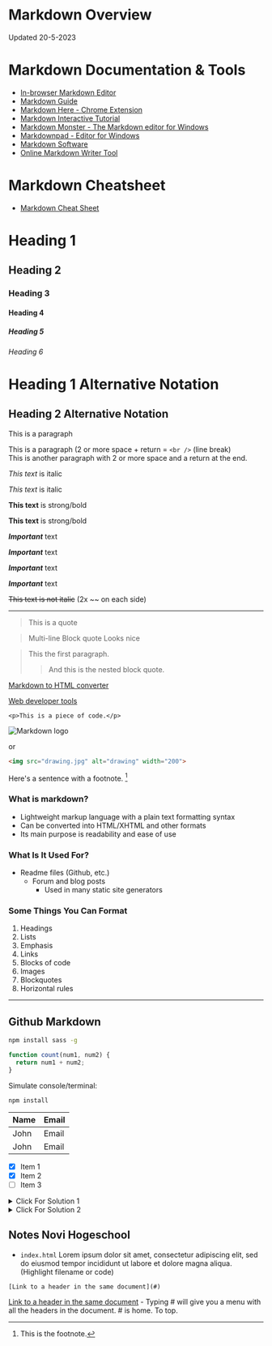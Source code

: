# Markdown Overview
Updated 20-5-2023

# Markdown Documentation & Tools
* [In-browser Markdown Editor](https://stackedit.io)
* [Markdown Guide](https://www.markdownguide.org)
* [Markdown Here - Chrome Extension](https://markdown-here.com/index.html)
* [Markdown Interactive Tutorial](https://www.markdowntutorial.com)
* [Markdown Monster - The Markdown editor for Windows](https://markdownmonster.west-wind.com)
* [Markdownpad - Editor for Windows](https://markdownpad.com)
* [Markdown Software](https://kde.github.io/ghostwriter/)
* [Online Markdown Writer Tool](https://dillinger.io)

# Markdown Cheatsheet
* [Markdown Cheat Sheet](https://www.markdownguide.org/cheat-sheet/)

<!-- Headings -->
# Heading 1
## Heading 2
### Heading 3
#### Heading 4
##### Heading 5
###### Heading 6

<!-- Alternate headings notation -->
Heading 1 Alternative Notation
===

Heading 2 Alternative Notation
---

<!-- Paragraphs -->
This is a paragraph

This is a paragraph (2 or more space + return = `<br />` (line break)   
This is another paragraph with 2 or more space and a return at the end.


<!-- Italics & Escape-->
*This text* is italic

_This text_ is italic

<!-- Strong -->
**This text** is strong/bold

__This text__ is strong/bold

<!-- Bold and Italic Variants -->

***Important*** text

___Important___ text

__*Important*__ text

**_Important_** text

<!-- Strikethrough -->
~~This text is not italic~~ (2x ~~ on each side)

<!-- Horizontal rule -->
___

<!-- Block quotes --> 
> This is a quote

> Multi-line
> Block quote
> Looks nice


> This the first paragraph.
>
>> And this is the nested block quote.

<!-- Hyperlinks -->
[Markdown to HTML converter](https://www.browserling.com/tools/markdown-to-html)

[Web developer tools](https://www.browserling.com/tools/ "Web developer tools")

<!-- Inline code block -->
`<p>This is a piece of code.</p>`

<!-- Images -->
![Markdown logo](https://markdown-here.com/img/icon128.png)

or

```html
<img src="drawing.jpg" alt="drawing" width="200">
```

<!-- Footnote-->
Here's a sentence with a footnote. [^1]

[^1]: This is the footnote.

### What is markdown?
<!-- Unordered list -->
* Lightweight markup language with a plain text formatting syntax
* Can be converted into HTML/XHTML and other formats
* Its main purpose is readability and ease of use

### What Is It Used For?
* Readme files (Github, etc.)
  * Forum and blog posts
    * Used in many static site generators

### Some Things You Can Format
<!-- Ordered list -->
1. Headings
1. Lists
1. Emphasis
1. Links
1. Blocks of code
1. Images
1. Blockquotes
1. Horizontal rules

___
## Github Markdown

<!-- Code block  -->
```bash
npm install sass -g
```

```javascript
function count(num1, num2) {
  return num1 + num2;
}
```

Simulate console/terminal:
```console
npm install
``` 

<!-- Tables -->
| Name  | Email
|-------|---------|
| John  | Email   |
| John  | Email   |

<!-- Task lists -->
* [x] Item 1
* [x] Item 2
* [ ] Item 3

<details>
<summary>Click For Solution 1</summary>

```php
function calculateAverageSalary($jobListings) {
  $totalSalary = 0;
  $count = count($jobListings);

  // Calculate the total salary
  foreach ($jobListings as $job) {
      $totalSalary += $job['salary'];
  }

  // Calculate the average salary
  $averageSalary = ($count > 0) ? $totalSalary / $count : 0;

  return formatSalary($averageSalary);
}
```

#### Explanation

- We initialize a `$totalSalary` variable to 0.
- We get the number of items in the `$jobListings` array using the `count` function and store it in a `$count` variable.
- We loop over the `$jobListings` array using a `foreach` loop.
- We add the salary of each job to the `$totalSalary` variable using the `+=` operator.
- We calculate the average salary by dividing the `$totalSalary` by the `$count` variable.
- We return the average salary using the `formatSalary` function.

</details>

<details>
<summary>Click For Solution 2</summary>

```php
function calculateAverageSalary($jobListings) {
  $salaries = array_column($jobListings, 'salary');
  $totalSalary = array_sum($salaries);
  $count = count($jobListings);

  // Calculate the average salary
  $averageSalary = ($count > 0) ? $totalSalary / $count : 0;

  return formatSalary($averageSalary);
}
```

#### Explanation

- We use the `array_column` function to get an array of all of the salaries.
- We use the `array_sum` function to add up all of the salaries.
- We get the number of items in the `$jobListings` array using the `count` function and store it in a `$count` variable.
- We calculate the average salary by dividing the `$totalSalary` by the `$count` variable.
- We return the average salary using the `formatSalary` function.

</details>

## Notes Novi Hogeschool
* `index.html` Lorem ipsum dolor sit amet, consectetur adipiscing elit, sed do eiusmod tempor incididunt ut labore et dolore magna aliqua. (Highlight filename or code)

`[Link to a header in the same document](#)`

[Link to a header in the same document](#) - Typing # will give you a menu with all the headers in the document. # is home. To top.

